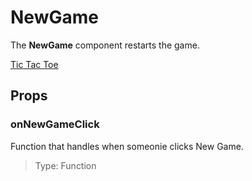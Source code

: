 # NewGame
The **NewGame** component restarts the game.

[Tic Tac Toe](./TicTacToe.md)

## Props
### onNewGameClick
Function that handles when someonie clicks New Game.
> Type: Function